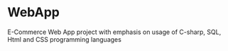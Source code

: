 # WebApp
E-Commerce Web App project with emphasis on usage of C-sharp, SQL, Html and CSS programming languages
